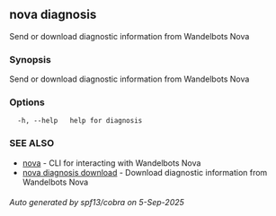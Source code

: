 ## nova diagnosis

Send or download diagnostic information from Wandelbots Nova

### Synopsis

Send or download diagnostic information from Wandelbots Nova

### Options

```
  -h, --help   help for diagnosis
```

### SEE ALSO

* [nova](nova.md)	 - CLI for interacting with Wandelbots Nova
* [nova diagnosis download](nova_diagnosis_download.md)	 - Download diagnostic information from Wandelbots Nova

###### Auto generated by spf13/cobra on 5-Sep-2025
